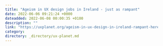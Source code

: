```yaml
---
title: "Ageism in UX design jobs in Ireland - just as rampant"
date: 2022-06-06 09:21:24 +0000
dateadded: 2022-06-08 00:00:35 +0100
description: ""
link: "https://uxplanet.org/ageism-in-ux-design-in-ireland-rampant-here-too-9e183e322c10?source=rss----819cc2aaeee0---4"
category:
directory: _directory/ux-planet.md
---
```

